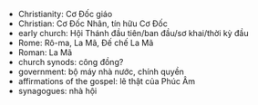 * Christianity: Cơ Đốc giáo
* Christian: Cơ Đốc Nhân, tín hữu Cơ Đốc
* early church: Hội Thánh đầu tiên/ban đầu/sơ khai/thời kỳ đầu
* Rome: Rô-ma, La Mã, Đế chế La Mã
* Roman: La Mã
* church synods: công đồng?
* government: bộ máy nhà nước, chính quyền
* affirmations of the gospel: lẽ thật của Phúc Âm
* synagogues: nhà hội